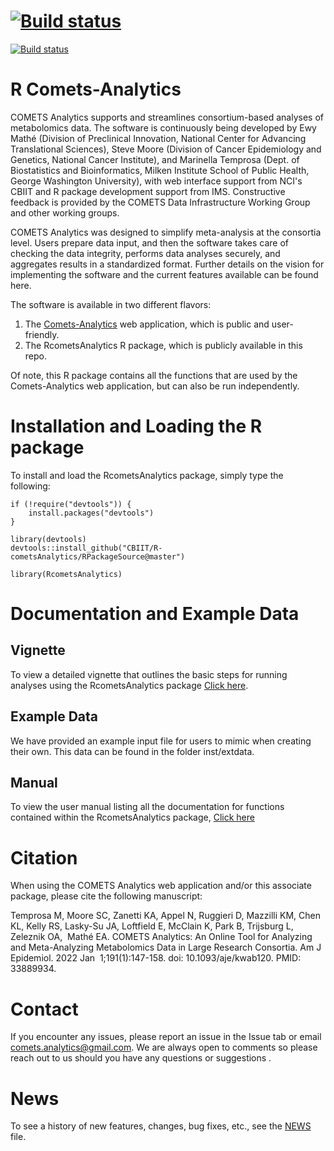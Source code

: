 
# [![Build status](https://ci.appveyor.com/api/projects/status/github/CBIIT/R-cometsAnalytics?branch=master)](https://ci.appveyor.com/project/Mathelab/r-cometsanalytics)
[![Build status](https://github.com/CBIIT/R-cometsAnalytics/workflows/R-CMD-check/badge.svg?branch=master)](https://github.com/CBIIT/R-cometsAnalytics/actions)

# R Comets-Analytics

COMETS Analytics supports and streamlines consortium-based analyses of metabolomics data. The software is continuously being developed by Ewy Mathé (Division of Preclinical Innovation, National Center for Advancing Translational Sciences), Steve Moore (Division of Cancer Epidemiology and Genetics, National Cancer Institute), and Marinella Temprosa (Dept. of Biostatistics and Bioinformatics, Milken Institute School of Public Health, George Washington University), with web interface support from NCI's CBIIT and R package development support from IMS. Constructive feedback is provided by the COMETS Data Infrastructure Working Group and other working groups.

COMETS Analytics was designed to simplify meta-analysis at the consortia level. Users prepare data input, and then the software takes care of checking the data integrity, performs data analyses securely, and aggregates results in a standardized format. Further details on the vision for implementing the software and the current features available can be found here.

The software is available in two different flavors:
1) The [Comets-Analytics](http://comets-analytics.org/) web application, which is public and user-friendly.
2) The RcometsAnalytics R package, which is publicly available in this repo.

Of note, this R package contains all the functions that are used by the Comets-Analytics web application, but can also be run independently.  

# Installation and Loading the R package

To install and load the RcometsAnalytics package, simply type the following:

```
if (!require("devtools")) {
    install.packages("devtools")
}

library(devtools)
devtools::install_github("CBIIT/R-cometsAnalytics/RPackageSource@master")

library(RcometsAnalytics)
```

# Documentation and Example Data

## Vignette
To view a detailed vignette that outlines the basic steps for running analyses using the RcometsAnalytics package [Click here](https://cbiit.github.io/R-cometsAnalytics/cometsvignette_v2.1.html).

## Example Data
We have provided an example input file for users to mimic when creating their own.  This data can be found in the folder inst/extdata.

## Manual
To view the user manual listing all the documentation for functions contained within the RcometsAnalytics package, [Click here](https://github.com/CBIIT/R-cometsAnalytics/blob/gh-pages/RcometsAnalytics-manual-v2.1.pdf) 

# Citation
When using the COMETS Analytics web application and/or this associate package, please cite the following manuscript:

Temprosa M, Moore SC, Zanetti KA, Appel N, Ruggieri D, Mazzilli KM, Chen KL, Kelly RS, Lasky-Su JA, Loftfield E, McClain K, Park B, Trijsburg L, Zeleznik OA,    Mathé EA. COMETS Analytics: An Online Tool for Analyzing and Meta-Analyzing Metabolomics Data in Large Research Consortia. Am J Epidemiol. 2022 Jan  1;191(1):147-158. doi: 10.1093/aje/kwab120. PMID: 33889934.

# Contact

If you encounter any issues, please report an issue in the Issue tab or email comets.analytics@gmail.com.  We are always open to comments so please reach out to us should you have any questions or suggestions .

# News
To see a history of new features, changes, bug fixes, etc., see the [NEWS](https://github.com/CBIIT/R-cometsAnalytics/blob/master/RPackageSource/NEWS) file.
